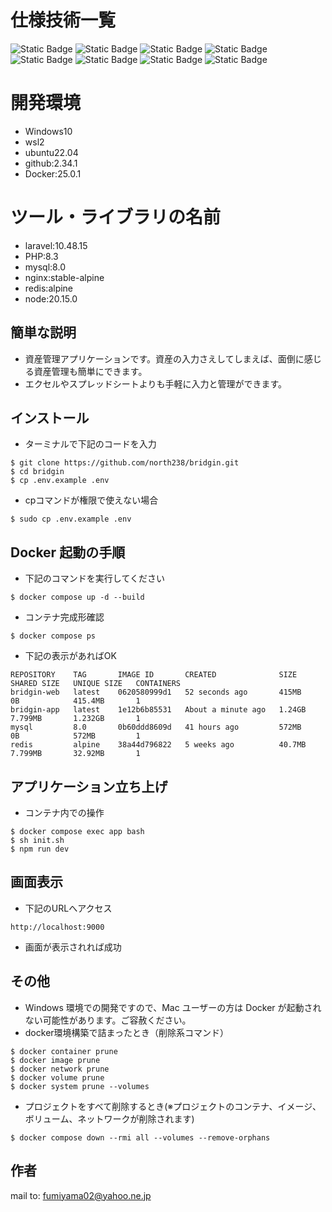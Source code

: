 # 仕様技術一覧

![Static Badge](https://img.shields.io/badge/-github-181717.svg?logo=github&style=social)
![Static Badge](https://img.shields.io/badge/-docker-2496ED.svg?logo=docker&style=social)
![Static Badge](https://img.shields.io/badge/-laravel-FF2D20.svg?logo=laravel&style=social)
![Static Badge](https://img.shields.io/badge/-php-777BB4.svg?logo=php&style=social)
![Static Badge](https://img.shields.io/badge/-ubuntu-E95420.svg?logo=ubuntu&style=social)
![Static Badge](https://img.shields.io/badge/-mysql-4479A1.svg?logo=mysql&style=social)
![Static Badge](https://img.shields.io/badge/-nginx-009639.svg?logo=nginx&style=social)
![Static Badge](https://img.shields.io/badge/-redis-FF4438.svg?logo=redis&style=social)

# 開発環境

- Windows10
- wsl2
- ubuntu22.04
- github:2.34.1
- Docker:25.0.1

# ツール・ライブラリの名前

- laravel:10.48.15
- PHP:8.3
- mysql:8.0
- nginx:stable-alpine
- redis:alpine
- node:20.15.0

## 簡単な説明

- 資産管理アプリケーションです。資産の入力さえしてしまえば、面倒に感じる資産管理も簡単にできます。
- エクセルやスプレッドシートよりも手軽に入力と管理ができます。

## インストール

- ターミナルで下記のコードを入力

```
$ git clone https://github.com/north238/bridgin.git
$ cd bridgin
$ cp .env.example .env
```
- cpコマンドが権限で使えない場合
```
$ sudo cp .env.example .env
```

## Docker 起動の手順

- 下記のコマンドを実行してください

```
$ docker compose up -d --build
```

- コンテナ完成形確認

```
$ docker compose ps
```
- 下記の表示があればOK

```
REPOSITORY    TAG       IMAGE ID       CREATED              SIZE      SHARED SIZE   UNIQUE SIZE   CONTAINERS
bridgin-web   latest    0620580999d1   52 seconds ago       415MB     0B            415.4MB       1
bridgin-app   latest    1e12b6b85531   About a minute ago   1.24GB    7.799MB       1.232GB       1
mysql         8.0       0b60ddd8609d   41 hours ago         572MB     0B            572MB         1
redis         alpine    38a44d796822   5 weeks ago          40.7MB    7.799MB       32.92MB       1
```

## アプリケーション立ち上げ

- コンテナ内での操作
```
$ docker compose exec app bash
$ sh init.sh
$ npm run dev
```

## 画面表示

- 下記のURLへアクセス
```
http://localhost:9000
```
- 画面が表示されれば成功

## その他

- Windows 環境での開発ですので、Mac ユーザーの方は Docker が起動されない可能性があります。ご容赦ください。
- docker環境構築で詰まったとき（削除系コマンド）
```
$ docker container prune
$ docker image prune
$ docker network prune
$ docker volume prune
$ docker system prune --volumes
```

- プロジェクトをすべて削除するとき(※プロジェクトのコンテナ、イメージ、ボリューム、ネットワークが削除されます)
```
$ docker compose down --rmi all --volumes --remove-orphans
```

## 作者

mail to: fumiyama02@yahoo.ne.jp
